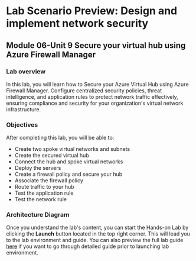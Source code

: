 # Lab Scenario Preview: Design and implement network security

## Module 06-Unit 9 Secure your virtual hub using Azure Firewall Manager

### Lab overview

In this lab, you will learn how to Secure your Azure Virtual Hub using Azure Firewall Manager. Configure centralized security policies, threat intelligence, and application rules to protect network traffic effectively, ensuring compliance and security for your organization's virtual network infrastructure.

### Objectives
  
After completing this lab, you will be able to:

- Create two spoke virtual networks and subnets
- Create the secured virtual hub
- Connect the hub and spoke virtual networks
- Deploy the servers
- Create a firewall policy and secure your hub
- Associate the firewall policy
- Route traffic to your hub
- Test the application rule
- Test the network rule

### Architecture Diagram

Once you understand the lab's content, you can start the Hands-on Lab by clicking the **Launch** button located in the top right corner. This will lead you to the lab environment and guide. You can also preview the full lab guide [here](https://experience.cloudlabs.ai/#/labguidepreview/09f7f724-0a6b-46d4-aeed-2dde9a7f26cd) if you want to go through detailed guide prior to launching lab environment.














